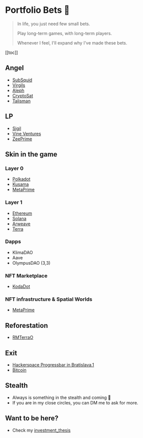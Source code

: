 # Portfolio Bets 🎲

> In life, you just need few small bets.
>
> Play long-term games, with long-term players.
>
> Whenever I feel, I'll expand why I've made these bets.

[[toc]]

## Angel 
- [SubSquid](https://www.subsquid.io/)
- [Virgils](http://virgils.io/)
- [Aleph](https://aleph.im/)
- [CryptoSat](https://cryptosat.io/)
- [Talisman](https://talisman.community/)

## LP 
- [Sigil](https://www.sigilfund.com/)
- [Vine Ventures](https://vine.vc/)
- [ZeePrime](https://zeeprime.capital/portfolio)

## Skin in the game
### Layer 0
- [Polkadot](https://kusama.network)
- [Kusama](https://polkadot.network)
- [MetaPrime](https://twitter.com/metaprime_net)

### Layer 1
- [Ethereum](https://en.wikipedia.org/wiki/Ethereum)
- [Solana](https://en.wikipedia.org/wiki/Solana_(blockchain_platform))
- [Arweave](https://www.arweave.org/)
- [Terra](https://www.terra.money/)

### Dapps
- KlimaDAO
- Aave
- OlympusDAO (3,3)

### NFT Marketplace
- [KodaDot](https://twitter.com/kodadot)

### NFT infrastructure & Spatial Worlds 
- [MetaPrime](https://metaprime.network/)

## Reforestation
- [RMTerraO](https://twitter.com/rmterraO)

## Exit
- [Hackerspace Progressbar in Bratislava](https://progressbar.sk),[1](https://sk.wikipedia.org/wiki/Progressbar)
- [Bitcoin](https://en.wikipedia.org/wiki/Bitcoin)

## Stealth
- Always is something in the stealth and coming 👀
- If you are in my close circles, you can DM me to ask for more.

## Want to be here?
- Check my [investment_thesis](investment_thesis)
